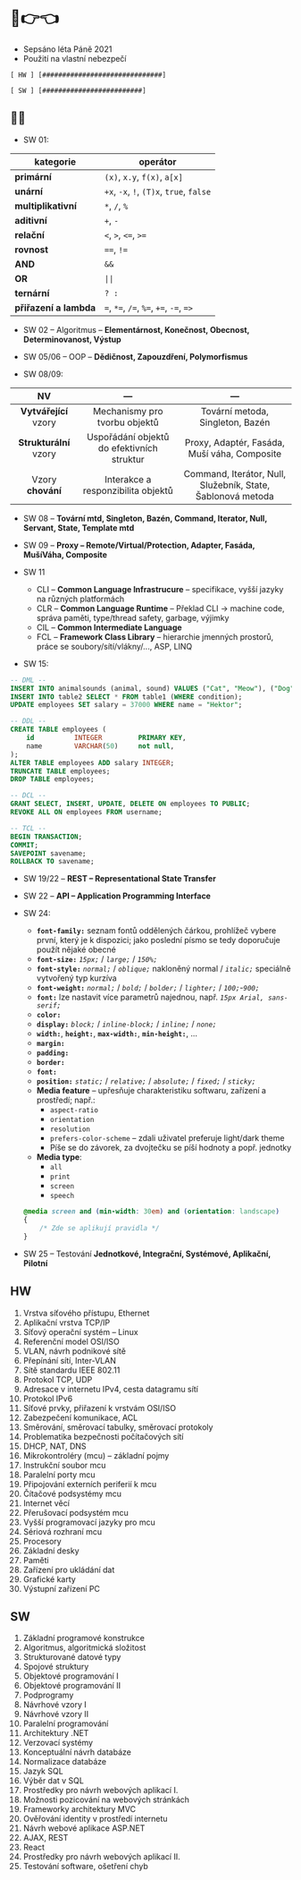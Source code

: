 # 🥺👉👈

* Sepsáno léta Páně 2021
* Použití na vlastní nebezpečí

`[ HW ] [##############################]`

`[ SW ] [#########################]`

## 🥵🥶

* SW 01:

kategorie | operátor
--- | ---
__primární__ | `(x)`, `x.y`, `f(x)`, `a[x]`
__unární__ | `+x`, `-x`, `!`, `(T)x`, `true`, `false`
__multiplikativní__ | `*`, `/`, `%`
__aditivní__ | `+`, `-`
__relační__ | `<`, `>`, `<=`, `>=`
__rovnost__ | `==`, `!=`
__AND__ | `&&`
__OR__ | `\|\|`
__ternární__ | `? :`
__přiřazení a lambda__ | `=`, `*=`, `/=`, `%=`, `+=`, `-=`, `=>`

* SW 02 – Algoritmus – __Elementárnost, Konečnost, Obecnost, Determinovanost, Výstup__

* SW 05/06 – OOP – __Dědičnost, Zapouzdření, Polymorfismus__

* SW 08/09:

NV | — | —
:-: | :-: | :-:
__Vytvářející__ vzory | Mechanismy pro tvorbu objektů | Tovární metoda, Singleton, Bazén
__Strukturální__ vzory | Uspořádání objektů do efektivních struktur | Proxy, Adaptér, Fasáda, Muší váha, Composite
Vzory __chování__ | Interakce a responzibilita objektů | Command, Iterátor, Null, Služebník, State, Šablonová metoda

* SW 08 – __Tovární mtd, Singleton, Bazén, Command, Iterator, Null, Servant, State, Template mtd__

* SW 09 – __Proxy – Remote/Virtual/Protection, Adapter, Fasáda, MušíVáha, Composite__

* SW 11
  * CLI – __Common Language Infrastrucure__ – specifikace, vyšší jazyky na různých platformách
  * CLR – __Common Language Runtime__ – Překlad CLI -> machine code, správa paměti, type/thread safety, garbage, výjimky
  * CIL – __Common Intermediate Language__
  * FCL – __Framework Class Library__ – hierarchie jmenných prostorů, práce se soubory/sítí/vlákny/..., ASP, LINQ

* SW 15:

``` sql
-- DML --
INSERT INTO animalsounds (animal, sound) VALUES ("Cat", "Meow"), ("Dog", "Woof"), ("Cow", "Moo");
INSERT INTO table2 SELECT * FROM table1 (WHERE condition);
UPDATE employees SET salary = 37000 WHERE name = "Hektor";

-- DDL --
CREATE TABLE employees (
    id          INTEGER         PRIMARY KEY,
    name        VARCHAR(50)     not null,    
);
ALTER TABLE employees ADD salary INTEGER;
TRUNCATE TABLE employees;
DROP TABLE employees;

-- DCL --
GRANT SELECT, INSERT, UPDATE, DELETE ON employees TO PUBLIC;
REVOKE ALL ON employees FROM username;

-- TCL --
BEGIN TRANSACTION; 
COMMIT; 
SAVEPOINT savename;
ROLLBACK TO savename;
```

* SW 19/22 – __REST – Representational State Transfer__

* SW 22 – __API – Application Programming Interface__

* SW 24:
  * __`font-family:`__ seznam fontů oddělených čárkou, prohlížeč vybere první, který je k dispozici; jako poslední písmo se tedy doporučuje použít nějaké obecné
  * __`font-size:`__ _`15px;`_ / _`large;`_ / _`150%;`_
  * __`font-style:`__ _`normal;`_ / _`oblique;`_ nakloněný normal / _`italic;`_ speciálně vytvořený typ kurzíva
  * __`font-weight:`__ _`normal;`_ / _`bold;`_ / _`bolder;`_ / _`lighter;`_ / _`100;`_-_`900;`_
  * __`font:`__ lze nastavit více parametrů najednou, např. _`15px Arial, sans-serif;`_
  * __`color:`__
  * __`display:`__ _`block;`_ / _`inline-block;`_ / _`inline;`_ / _`none;`_
  * __`width:`__, __`height:`__, __`max-width:`__, __`min-height:`__, ...
  * __`margin:`__
  * __`padding:`__
  * __`border:`__
  * __`font:`__
  * __`position:`__ _`static;`_ / _`relative;`_ / _`absolute;`_ / _`fixed;`_ / _`sticky;`_
  * __Media feature__ – upřesňuje charakteristiku softwaru, zařízení a prostředí; např.:
    * `aspect-ratio`
    * `orientation`
    * `resolution`
    * `prefers-color-scheme` – zdali uživatel preferuje light/dark theme
    * Píše se do závorek, za dvojtečku se píší hodnoty a popř. jednotky
  * __Media type__:
    * `all`
    * `print`
    * `screen`
    * `speech`

  ``` css
  @media screen and (min-width: 30em) and (orientation: landscape)
  { 
      /* Zde se aplikují pravidla */
  }
  ```

* SW 25 – Testování __Jednotkové, Integrační, Systémové, Aplikační, Pilotní__

## HW

1. Vrstva síťového přístupu, Ethernet
2. Aplikační vrstva TCP/IP
3. Síťový operační systém – Linux
4. Referenční model OSI/ISO
5. VLAN, návrh podnikové sítě
6. Přepínání sítí, Inter-VLAN
7. Sítě standardu IEEE 802.11
8. Protokol TCP, UDP
9. Adresace v internetu IPv4, cesta datagramu sítí
10. Protokol IPv6
11. Síťové prvky, přiřazení k vrstvám OSI/ISO
12. Zabezpečení komunikace, ACL
13. Směrování, směrovací tabulky, směrovací protokoly
14. Problematika bezpečnosti počítačových sítí
15. DHCP, NAT, DNS
16. Mikrokontroléry (mcu) – základní pojmy
17. Instrukční soubor mcu
18. Paralelní porty mcu
19. Připojování externích periferií k mcu
20. Čítačové podsystémy mcu
21. Internet věcí
22. Přerušovací podsystém mcu
23. Vyšší programovací jazyky pro mcu
24. Sériová rozhraní mcu
25. Procesory
26. Základní desky
27. Paměti
28. Zařízení pro ukládání dat
29. Grafické karty
30. Výstupní zařízení PC

## SW

1. Základní programové konstrukce
2. Algoritmus, algoritmická složitost
3. Strukturované datové typy
4. Spojové struktury
5. Objektové programování I
6. Objektové programování II
7. Podprogramy
8. Návrhové vzory I
9. Návrhové vzory II
10. Paralelní programování
11. Architektury .NET
12. Verzovací systémy
13. Konceptuální návrh databáze
14. Normalizace databáze
15. Jazyk SQL
16. Výběr dat v SQL
17. Prostředky pro návrh webových aplikací I.
18. Možnosti pozicování na webových stránkách
19. Frameworky architektury MVC
20. Ověřování identity v prostředí internetu
21. Návrh webové aplikace <span>ASP.NET</span>
22. AJAX, REST
23. React
24. Prostředky pro návrh webových aplikací II.
25. Testování software, ošetření chyb
